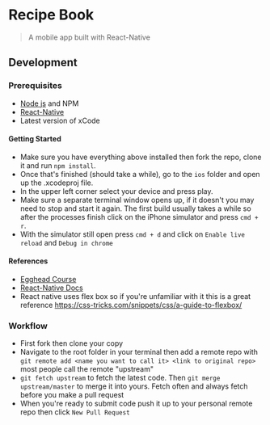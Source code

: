 # Recipe Book

> A mobile app built with React-Native

## Development

### Prerequisites
* [Node js](http://nodejs.org/) and NPM
* [React-Native](https://facebook.github.io/react-native/docs/getting-started.html)
* Latest version of xCode

#### Getting Started
* Make sure you have everything above installed then fork the repo, clone it and run `npm install`.
* Once that's finished (should take a while), go to the `ios` folder and open up the .xcodeproj file.
* In the upper left corner select your device and press play.
* Make sure a separate terminal window opens up, if it doesn't you may need to stop and start it again. The first build usually takes a while so after the processes finish click on the iPhone simulator and press `cmd + r`.
* With the simulator still open press `cmd + d` and click on `Enable live reload` and `Debug in chrome`

#### References
* [Egghead Course](https://egghead.io/series/react-native-fundamentals)
* [React-Native Docs](https://facebook.github.io/react-native/docs/getting-started.html)
* React native uses flex box so if you're unfamiliar with it this is a great reference https://css-tricks.com/snippets/css/a-guide-to-flexbox/

### Workflow
* First fork then clone your copy
* Navigate to the root folder in your terminal then add a remote repo with `git remote add <name you want to call it> <link to original repo>` most people call the remote "upstream"
* `git fetch upstream` to fetch the latest code. Then `git merge upstream/master` to merge it into yours. Fetch often and always fetch before you make a pull request
* When you're ready to submit code push it up to your personal remote repo then click `New Pull Request`
